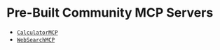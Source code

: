 # Pre-Built Community MCP Servers

- [`CalculatorMCP`](./calculator.py)
- [`WebSearchMCP`](./web_search.py)